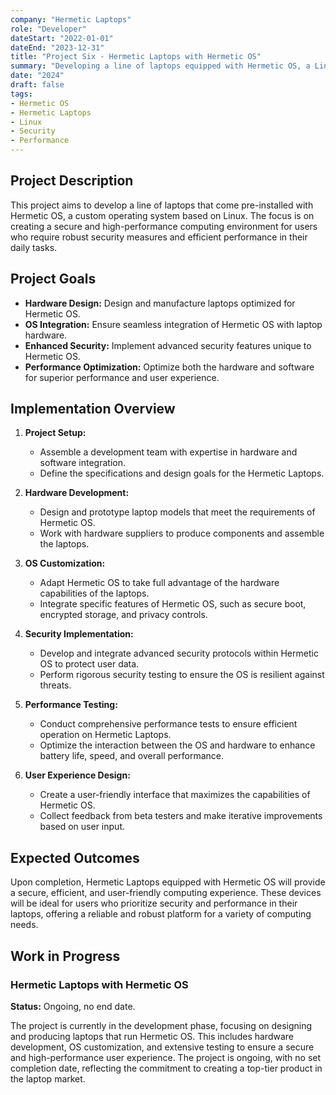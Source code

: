 ```yaml
---
company: "Hermetic Laptops"
role: "Developer"
dateStart: "2022-01-01"
dateEnd: "2023-12-31"
title: "Project Six - Hermetic Laptops with Hermetic OS"
summary: "Developing a line of laptops equipped with Hermetic OS, a Linux-based custom operating system focused on security and performance."
date: "2024"
draft: false
tags:
- Hermetic OS
- Hermetic Laptops
- Linux
- Security
- Performance
---
```


## Project Description

This project aims to develop a line of laptops that come pre-installed with Hermetic OS, a custom operating system based on Linux. The focus is on creating a secure and high-performance computing environment for users who require robust security measures and efficient performance in their daily tasks.

## Project Goals

- **Hardware Design:** Design and manufacture laptops optimized for Hermetic OS.
- **OS Integration:** Ensure seamless integration of Hermetic OS with laptop hardware.
- **Enhanced Security:** Implement advanced security features unique to Hermetic OS.
- **Performance Optimization:** Optimize both the hardware and software for superior performance and user experience.

## Implementation Overview

1. **Project Setup:**
   - Assemble a development team with expertise in hardware and software integration.
   - Define the specifications and design goals for the Hermetic Laptops.

2. **Hardware Development:**
   - Design and prototype laptop models that meet the requirements of Hermetic OS.
   - Work with hardware suppliers to produce components and assemble the laptops.

3. **OS Customization:**
   - Adapt Hermetic OS to take full advantage of the hardware capabilities of the laptops.
   - Integrate specific features of Hermetic OS, such as secure boot, encrypted storage, and privacy controls.

4. **Security Implementation:**
   - Develop and integrate advanced security protocols within Hermetic OS to protect user data.
   - Perform rigorous security testing to ensure the OS is resilient against threats.

5. **Performance Testing:**
   - Conduct comprehensive performance tests to ensure efficient operation on Hermetic Laptops.
   - Optimize the interaction between the OS and hardware to enhance battery life, speed, and overall performance.

6. **User Experience Design:**
   - Create a user-friendly interface that maximizes the capabilities of Hermetic OS.
   - Collect feedback from beta testers and make iterative improvements based on user input.

## Expected Outcomes

Upon completion, Hermetic Laptops equipped with Hermetic OS will provide a secure, efficient, and user-friendly computing experience. These devices will be ideal for users who prioritize security and performance in their laptops, offering a reliable and robust platform for a variety of computing needs.

## Work in Progress

### Hermetic Laptops with Hermetic OS
**Status:** Ongoing, no end date.

The project is currently in the development phase, focusing on designing and producing laptops that run Hermetic OS. This includes hardware development, OS customization, and extensive testing to ensure a secure and high-performance user experience. The project is ongoing, with no set completion date, reflecting the commitment to creating a top-tier product in the laptop market.
